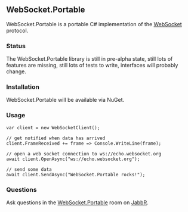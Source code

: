 ## WebSocket.Portable

WebSocket.Portable is a portable C# implementation of 
the [WebSocket][1] protocol.

### Status

The WebSocket.Portable library is still in pre-alpha state, 
still lots of features are missing, still lots of tests to write, 
interfaces will probably change.

### Installation

WebSocket.Portable will be available via NuGet.

### Usage

    var client = new WebSocketClient();
	
	// get notified when data has arrived
	client.FrameReceived += frame => Console.WriteLine(frame);

	// open a web socket connection to ws://echo.websocket.org
    await client.OpenAsync("ws://echo.websocket.org");

	// send some data
    await client.SendAsync("WebSocket.Portable rocks!");

### Questions

Ask questions in the [WebSocket.Portable][2] room on [JabbR][3].

[1]: http://www.rfc-editor.org/rfc/rfc6455.txt
[2]: https://jabbr.net/#/rooms/WebSocketPortable
[3]: https://jabbr.net/
